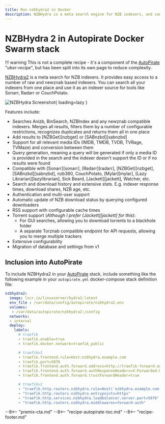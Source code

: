 ```yaml
---
title: Run nzbhydra2 in Docker
description: NZBHydra is a meta search engine for NZB indexers, and can be used to provide aggregated search results to usenet search tools such as Radarr, Sonarr, etc. Here's how to deploy NZBHydra2 in the Docker Swarm Autopirate stack
---
```


# NZBHydra 2 in Autopirate Docker Swarm stack

!!! warning
    This is not a complete recipe - it's a component of the [AutoPirate](/recipes/autopirate/) "_uber-recipe_", but has been split into its own page to reduce complexity.

[NZBHydra2](https://github.com/theotherp/nzbhydra2) is a meta search for NZB indexers. It provides easy access to a number of raw and newznab based indexers. You can search all your indexers from one place and use it as an indexer source for tools like Sonarr, Radarr or CouchPotato.

![NZBHydra Screenshot](../../images/nzbhydra2.png){ loading=lazy }

Features include:

- Searches Anizb, BinSearch, NZBIndex and any newznab compatible indexers. Merges all results, filters them by a number of configurable restrictions, recognizes duplicates and returns them all in one place
- Add results to [NZBGet][nzbget] or [SABnzbd][sabnzbd]
- Support for all relevant media IDs (IMDB, TMDB, TVDB, TVRage, TVMaze) and conversion between them
- Query generation, meaning a query will be generated if only a media ID is provided in the search and the indexer doesn't support the ID or if no results were found
- Compatible with [Sonarr][sonarr], [Radarr][radarr], [NZBGet][nzbget], [SABnzbd][sabnzbd], nzb360, CouchPotato, [Mylar][mylar], [Lazy Librarian][lazylibrarian], Sick Beard, [Jackett][jackett], Watcher, etc.
- Search and download history and extensive stats. E.g. indexer response times, download shares, NZB age, etc.
- Authentication and multi-user support
- Automatic update of NZB download status by querying configured downloaders
- RSS support with configurable cache times
- Torrent support (_Although I prefer [Jackett][jackett] for this_):
  - For GUI searches, allowing you to download torrents to a blackhole folder
  - A separate Torznab compatible endpoint for API requests, allowing you to merge multiple trackers
- Extensive configurability
- Migration of database and settings from v1

## Inclusion into AutoPirate

To include NZBHydra2 in your [AutoPirate](/recipes/autopirate/) stack, include something like the following example in your `autopirate.yml` docker-compose stack definition file:

```yaml
nzbhydra2:
  image: lscr.io/linuxserver/hydra2:latest
  env_file : /var/data/config/autopirate/nzbhydra2.env
  volumes:
   - /var/data/autopirate/nzbhydra2:/config
  networks:
  - internal
  deploy:
    labels:
      # traefik
      - traefik.enable=true
      - traefik.docker.network=traefik_public

      # traefikv1
      - traefik.frontend.rule=Host:nzbhydra.example.com
      - traefik.port=5076
      - traefik.frontend.auth.forward.address=http://traefik-forward-auth:4181
      - traefik.frontend.auth.forward.authResponseHeaders=X-Forwarded-User
      - traefik.frontend.auth.forward.trustForwardHeader=true        

      # traefikv2
      - "traefik.http.routers.nzbhydra.rule=Host(`nzbhydra.example.com`)"
      - "traefik.http.routers.nzbhydra.entrypoints=https"
      - "traefik.http.services.nzbhydra.loadbalancer.server.port=5076"
      - "traefik.http.routers.nzbhydra.middlewares=forward-auth"
```

--8<-- "premix-cta.md"
--8<-- "recipe-autopirate-toc.md"
--8<-- "recipe-footer.md"
